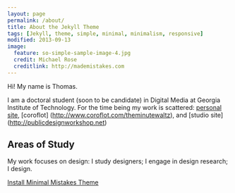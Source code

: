 ```yaml
---
layout: page
permalink: /about/
title: About the Jekyll Theme
tags: [Jekyll, theme, simple, minimal, minimalism, responsive]
modified: 2013-09-13
image:
  feature: so-simple-sample-image-4.jpg
  credit: Michael Rose
  creditlink: http://mademistakes.com
---
```


<p class="message">
  Hi! My name is Thomas. 
</p>

I am a doctoral student (soon to be candidate) in Digital Media at Georgia Institute of Technology. For the time being my work is scattered: [personal site](http://theminutewaltz.com), [coroflot] (http://www.coroflot.com/theminutewaltz), and [studio site] (http://publicdesignworkshop.net)

## Areas of Study

My work focuses on design: I study designers; I engage in design research; I design.

<a markdown="0" href="{{ site.url }}/theme-setup" class="btn">Install Minimal Mistakes Theme</a>

[^1]: Example: *domain.com/category-name/post-title*
